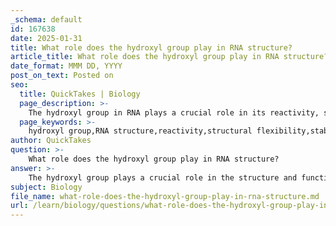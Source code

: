 ```yaml
---
_schema: default
id: 167638
date: 2025-01-31
title: What role does the hydroxyl group play in RNA structure?
article_title: What role does the hydroxyl group play in RNA structure?
date_format: MMM DD, YYYY
post_on_text: Posted on
seo:
  title: QuickTakes | Biology
  page_description: >-
    The hydroxyl group in RNA plays a crucial role in its reactivity, structural flexibility, stability, and directionality, distinguishing it from DNA and enabling various biological functions.
  page_keywords: >-
    hydroxyl group,RNA structure,reactivity,structural flexibility,stability,directionality,polymerization,biochemical processes,ribonucleic acid
author: QuickTakes
question: >-
    What role does the hydroxyl group play in RNA structure?
answer: >-
    The hydroxyl group plays a crucial role in the structure and function of RNA. Specifically, the presence of the hydroxyl group (-OH) on the second carbon of the ribose sugar in RNA contributes to several important characteristics:\n\n1. **Increased Reactivity**: The hydroxyl group makes ribose more reactive than deoxyribose, which lacks this group. This increased reactivity is significant for RNA's role in various biochemical processes, including its involvement in catalysis and protein synthesis. The reactivity allows RNA to participate in reactions that DNA cannot, such as those involved in the formation of ribozymes (RNA molecules with catalytic activity).\n\n2. **Structural Flexibility**: The hydroxyl group contributes to the overall flexibility of the RNA molecule. This flexibility is essential for RNA to adopt various three-dimensional shapes necessary for its functions, such as forming the active sites of ribozymes or the specific structures required for tRNA and rRNA.\n\n3. **Stability Considerations**: While the hydroxyl group increases reactivity, it also makes RNA less stable than DNA. This instability is beneficial for RNA's transient roles in the cell, such as messenger RNA (mRNA) that conveys genetic information from DNA to ribosomes for protein synthesis. The temporary nature of RNA allows for rapid synthesis and degradation, which is crucial for regulating gene expression.\n\n4. **Directionality and Polymerization**: The presence of the hydroxyl group at the 2' position of ribose also influences the directionality of RNA synthesis. During polymerization, nucleotides are linked via phosphodiester bonds between the 3' hydroxyl group of one nucleotide and the 5' phosphate group of the next. This directionality is essential for the proper functioning of RNA in biological processes.\n\nIn summary, the hydroxyl group in ribose is fundamental to the reactivity, structural flexibility, and functional roles of RNA, distinguishing it from DNA and enabling its diverse biological functions.
subject: Biology
file_name: what-role-does-the-hydroxyl-group-play-in-rna-structure.md
url: /learn/biology/questions/what-role-does-the-hydroxyl-group-play-in-rna-structure
---
```


&nbsp;